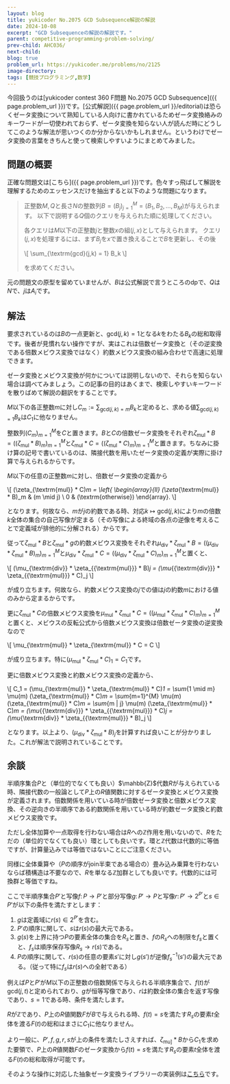 ```yaml
---
layout: blog
title: yukicoder No.2075 GCD Subsequence解説の解説
date: 2024-10-08
excerpt: "GCD Subsequenceの解説の解説です。"
parent: competitive-programming-problem-solving/
prev-child: AHC036/
next-child: 
blog: true
problem_url: https://yukicoder.me/problems/no/2125
image-directory: 
tags: [競技プログラミング,数学]
---
```


今回扱うのは[yukicoder contest 360 F問題 No.2075 GCD Subsequence]({{ page.problem_url }})です。[公式解説]({{ page.problem_url }}/editorial)は恐らくゼータ変換について熟知している人向けに書かれているためゼータ変換絡みのキーワードが一切使われておらず、ゼータ変換を知らない人が読んだ時にどうしてこのような解法が思いつくのか分からないかもしれません。というわけでゼータ変換の言葉をきちんと使って検索しやすいようにまとめてみました。


## 問題の概要

正確な問題文は[こちら]({{ page.problem_url }})です。色々すっ飛ばして解説を理解するためのエッセンスだけを抽出すると以下のような問題になります。

> 正整数$M,Q$と長さ$N$の整数列$B = (B_j)_{j=1}^{M} = (B_1,B_2,\ldots,B_M)$が与えられます。
> 以下で説明する$Q$個のクエリを与えられた順に処理してください。
> 
> 各クエリは$M$以下の正整数$j$と整数$x$の組$(j,x)$として与えられます。
> クエリ$(j,x)$を処理するには、まず$B_j$を$x$で置き換えることで$B$を更新し、その後
> 
> \\[
> \sum_{\textrm{gcd}(j,k) = 1} B_k
> \\]
>
> を求めてください。

元の問題文の原型を留めていませんが、$B$は公式解説で言うところの$\textrm{dp}$で、$Q$は$N$で、$j$は$A_i$です。


## 解法

要求されているのは$B$の一点更新と、$\textrm{gcd}(j,k) = 1$となる$k$をわたる$B_k$の総和取得です。後者が見慣れない操作ですが、実はこれは倍数ゼータ変換と（その逆変換である倍数メビウス変換ではなく）約数メビウス変換の組み合わせで高速に処理できます。

ゼータ変換とメビウス変換が何かについては説明しないので、それらを知らない場合は調べてみましょう。この記事の目的はあくまで、検索しやすいキーワードを散りばめて解説の翻訳をすることです。

$M$以下の各正整数$m$に対し$C_m := \sum_{\textrm{gcd}(j,k) = m} B_k$と定めると、求める値$\sum_{\textrm{gcd}(j,k) = 1} B_k$は$C_1$に他なりません。

整数列$(C_m)_{m=1}^{M}$を$C$と置きます。$B$と$C$の倍数ゼータ変換をそれぞれ$\zeta_{\textrm{mul}} * B = ((\zeta_{\textrm{mul}} * B)_m)_{m=1}^{M}$と$\zeta_{\textrm{mul}} * C = ((\zeta_{\textrm{mul}} * C)_m)_{m=1}^{M}$と置きます。ちなみに掛け算の記号で書いているのは、隣接代数を用いたゼータ変換の定義が実際に掛け算で与えられるからです。

$M$以下の任意の正整数$m$に対し、倍数ゼータ変換の定義から

\\[
(\zeta_{\textrm{mul}} * C)_m = 
\left\{
\begin{array}{ll}
(\zeta_{\textrm{mul}} * B)_m & (m \mid j) \\
0 & (\textrm{otherwise})
\end{array}.
\\]

となります。何故なら、$m$が$j$の約数である時、対応$k \mapsto \textrm{gcd}(j,k)$により$m$の倍数$k$全体の集合の自己写像が定まる（その写像による終域の各点の逆像を考えることで定義域が排他的に分解される）からです。

従って$\zeta_{{\textrm{mul}}} * B$と$\zeta_{{\textrm{mul}}} * g$の約数メビウス変換をそれぞれ$\mu_{\textrm{div}} * \zeta_{{\textrm{mul}}} * B = ((\mu_{\textrm{div}} * \zeta_{{\textrm{mul}}} * B)_m)_{m=1}^{M}$と$\mu_{\textrm{div}} * \zeta_{{\textrm{mul}}} * C = ((\mu_{\textrm{div}} * \zeta_{{\textrm{mul}}} * C)_m)_{m=1}^{M}$と置くと、

\\[
(\mu_{\textrm{div}} * \zeta_{{\textrm{mul}}} * B)_j = (\mu_{{\textrm{div}}} * \zeta_{{\textrm{mul}}} * C)_j
\\]

が成り立ちます。何故なら、約数メビウス変換の$j$での値は$j$の約数$m$における値のみから定まるからです。

更に$\zeta_{\textrm{mul}} * C$の倍数メビウス変換を$\mu_{\textrm{mul}} * \zeta_{\textrm{mul}} * C = ((\mu_{\textrm{mul}} * \zeta_{\textrm{mul}} * C)_m)_{m=1}^{M}$と置くと、メビウスの反転公式から倍数メビウス変換は倍数ゼータ変換の逆変換なので

\\[
\mu_{\textrm{mul}} * \zeta_{\textrm{mul}} * C = C
\\]

が成り立ちます。特に$(\mu_{\textrm{mul}} * \zeta_{\textrm{mul}} * C)_1 = C_1$です。

更に倍数メビウス変換と約数メビウス変換の定義から、

\\[
C_1 = (\mu_{\textrm{mul}} * \zeta_{\textrm{mul}} * C)_1 = \sum_{1 \mid m} \mu(m) (\zeta_{\textrm{mul}} * C)_m = \sum_{m=1}^{M} \mu(m) (\zeta_{\textrm{mul}} * C)_m = \sum_{m | j} \mu(m) (\zeta_{\textrm{mul}} * C)_m = (\mu_{{\textrm{div}}} * \zeta_{{\textrm{mul}}} * C)_j = (\mu_{\textrm{div}} * \zeta_{{\textrm{mul}}} * B)_j
\\]

となります。以上より、$(\mu_{\textrm{div}} * \zeta_{{\textrm{mul}}} * B)_j$を計算すれば良いことが分かりました。これが解法で説明されていることです。


## 余談

半順序集合$P$と（単位的でなくても良い）$\mahbb{Z}$代数$R$が与えられている時、隣接代数の一般論として$P$上の$R$値関数に対するゼータ変換とメビウス変換が定義されます。倍数関係を用いている時が倍数ゼータ変換と倍数メビウス変換、その逆向きの半順序である約数関係を用いている時が約数ゼータ変換と約数メビウス変換です。

ただし全体加算や一点取得を行わない場合は$R$への$\mathbb{Z}$作用を用いないので、$R$をただの（単位的でなくても良い）環としても良いです。環と$\mathbb{Z}$代数は代数的に等価ですが、計算量込みでは等価ではないことにご注意ください。

同様に全体乗算や（$P$の順序がjoin半束である場合の）畳み込み乗算を行わないならば積構造は不要なので、$R$を単なる$\mathbb{Z}$加群としても良いです。代数的には可換群と等価ですね。

ここで半順序集合$P'$と写像$f \colon P \to P'$と部分写像$g \colon P' \to P$と写像$r \colon P' \to 2^{P'}$と$s \in P'$が以下の条件を満たすとします：

1. $g$は定義域に$r(s) \in 2^{P'}$を含む。
1. $P'$の順序に関して、$s$は$r(s)$の最大元である。
1. $g(s)$を上界に持つ$P$の要素全体の集合を$R_s$と置き、$f$の$R_s$への制限を$f_s$と置くと、$f_s$は順序保存写像$R_s \to r(s)$である。
1. $P$の順序に関して、$r(s)$の任意の要素$s'$に対し$g(s')$が逆像$f_s^{-1}(s')$の最大元である。（従って特に$f_s$は$r(s)$への全射である）

例えば$P$と$P'$が$M$以下の正整数の倍数関係で与えられる半順序集合で、$f(t)$が$\textrm{gcd}(j,t)$と定められており、$g$が恒等写像であり、$r$は約数全体の集合を返す写像であり、$s = 1$である時、条件を満たします。

$R$が$\mathbb{Z}$であり、$P$上の$R$値関数$F$が$B$で与えられる時、$f(t)=s$を満たす$R_s$の要素$t$全体を渡る$F(t)$の総和はまさに$C_1$に他なりません。

より一般に、$P',f,g,r,s$が上の条件を満たしさえすれば、$\zeta_{\textrm{mu]}} * B$から$C_1$を求めた要領で、$P$上の$R$値関数$F$のゼータ変換から$f(t)=s$を満たす$R_s$の要素$t$全体を渡る$F(t)$の総和取得が可能です。

そのような操作に対応した抽象ゼータ変換ライブラリーの実装例は[こちら](https://github.com/p-adic/cpp/tree/master/Mathematics/Combinatorial/ZetaTransform)です。

